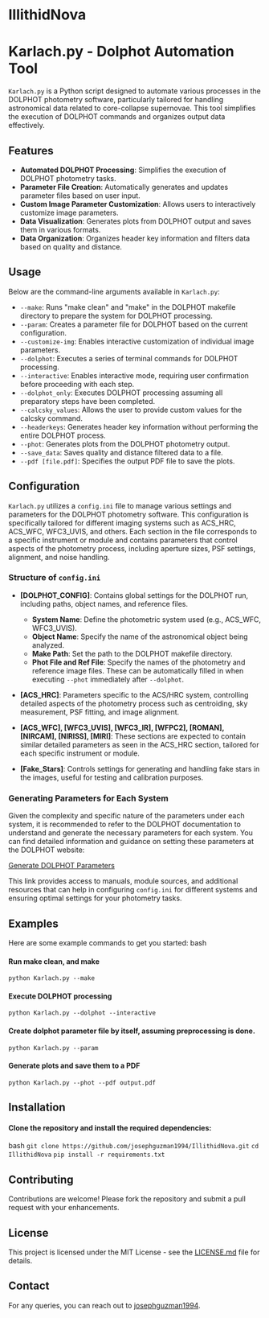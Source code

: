 # IllithidNova

# Karlach.py - Dolphot Automation Tool

`Karlach.py` is a Python script designed to automate various processes in the DOLPHOT photometry software, particularly tailored for handling astronomical data related to core-collapse supernovae. This tool simplifies the execution of DOLPHOT commands and organizes output data effectively.

## Features

- **Automated DOLPHOT Processing**: Simplifies the execution of DOLPHOT photometry tasks.
- **Parameter File Creation**: Automatically generates and updates parameter files based on user input.
- **Custom Image Parameter Customization**: Allows users to interactively customize image parameters.
- **Data Visualization**: Generates plots from DOLPHOT output and saves them in various formats.
- **Data Organization**: Organizes header key information and filters data based on quality and distance.

## Usage

Below are the command-line arguments available in `Karlach.py`:

- `--make`: Runs "make clean" and "make" in the DOLPHOT makefile directory to prepare the system for DOLPHOT processing.
- `--param`: Creates a parameter file for DOLPHOT based on the current configuration.
- `--customize-img`: Enables interactive customization of individual image parameters.
- `--dolphot`: Executes a series of terminal commands for DOLPHOT processing.
- `--interactive`: Enables interactive mode, requiring user confirmation before proceeding with each step.
- `--dolphot_only`: Executes DOLPHOT processing assuming all preparatory steps have been completed.
- `--calcsky_values`: Allows the user to provide custom values for the calcsky command.
- `--headerkeys`: Generates header key information without performing the entire DOLPHOT process.
- `--phot`: Generates plots from the DOLPHOT photometry output.
- `--save_data`: Saves quality and distance filtered data to a file.
- `--pdf [file.pdf]`: Specifies the output PDF file to save the plots.

## Configuration

`Karlach.py` utilizes a `config.ini` file to manage various settings and parameters for the DOLPHOT photometry software. This configuration is specifically tailored for different imaging systems such as ACS_HRC, ACS_WFC, WFC3_UVIS, and others. Each section in the file corresponds to a specific instrument or module and contains parameters that control aspects of the photometry process, including aperture sizes, PSF settings, alignment, and noise handling.

### Structure of `config.ini`

- **[DOLPHOT_CONFIG]**: Contains global settings for the DOLPHOT run, including paths, object names, and reference files.
  - **System Name**: Define the photometric system used (e.g., ACS_WFC, WFC3_UVIS).
  - **Object Name**: Specify the name of the astronomical object being analyzed.
  - **Make Path**: Set the path to the DOLPHOT makefile directory.
  - **Phot File and Ref File**: Specify the names of the photometry and reference image files. These can be automatically filled in when executing `--phot` immediately after `--dolphot`.

- **[ACS_HRC]**: Parameters specific to the ACS/HRC system, controlling detailed aspects of the photometry process such as centroiding, sky measurement, PSF fitting, and image alignment.

- **[ACS_WFC], [WFC3_UVIS], [WFC3_IR], [WFPC2], [ROMAN], [NIRCAM], [NIRISS], [MIRI]**: These sections are expected to contain similar detailed parameters as seen in the ACS_HRC section, tailored for each specific instrument or module.

- **[Fake_Stars]**: Controls settings for generating and handling fake stars in the images, useful for testing and calibration purposes.

### Generating Parameters for Each System

Given the complexity and specific nature of the parameters under each system, it is recommended to refer to the DOLPHOT documentation to understand and generate the necessary parameters for each system. You can find detailed information and guidance on setting these parameters at the DOLPHOT website:

[Generate DOLPHOT Parameters](http://americano.dolphinsim.com/dolphot/)

This link provides access to manuals, module sources, and additional resources that can help in configuring `config.ini` for different systems and ensuring optimal settings for your photometry tasks.

## Examples

Here are some example commands to get you started:
bash
#### Run make clean, and make
```python Karlach.py --make```
#### Execute DOLPHOT processing
```python Karlach.py --dolphot --interactive```
#### Create dolphot parameter file by itself, assuming preprocessing is done.
```python Karlach.py --param```
#### Generate plots and save them to a PDF
```python Karlach.py --phot --pdf output.pdf```

## Installation

#### Clone the repository and install the required dependencies:

bash
```git clone https://github.com/josephguzman1994/IllithidNova.git```
```cd IllithidNova```
```pip install -r requirements.txt```

## Contributing

Contributions are welcome! Please fork the repository and submit a pull request with your enhancements.

## License

This project is licensed under the MIT License - see the [LICENSE.md](LICENSE.md) file for details.

## Contact

For any queries, you can reach out to [josephguzman1994](mailto:josephguzman1994@gmail.com).

